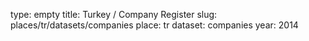 type: empty
title: Turkey / Company Register
slug: places/tr/datasets/companies
place: tr
dataset: companies
year: 2014
